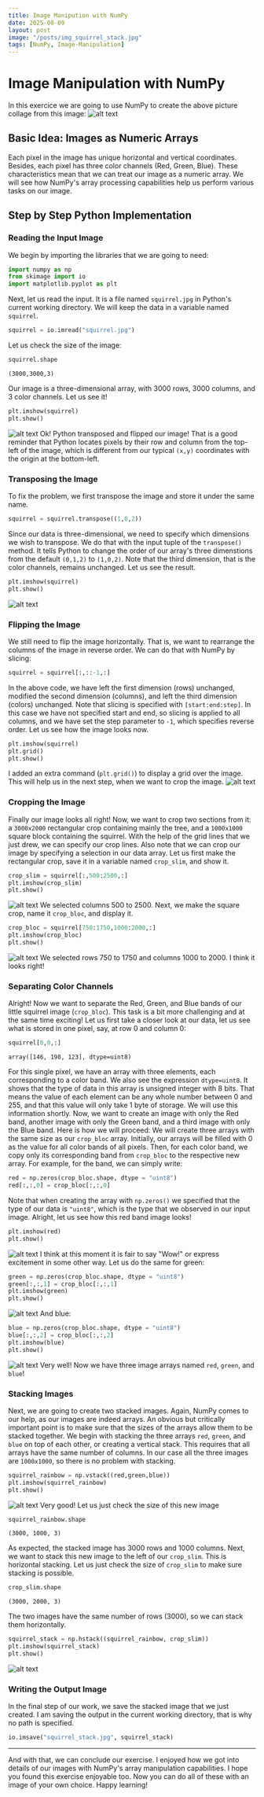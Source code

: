 ```yaml
---
title: Image Manipution with NumPy
date: 2025-08-09
layout: post
image: "/posts/img_squirrel_stack.jpg"
tags: [NumPy, Image-Manipulation]
---
```

# Image Manipulation with NumPy
In this exercice we are going to use NumPy to create the above picture collage from this image:
![alt text](/img/posts/img_squirrel.jpg)
## Basic Idea: Images as Numeric Arrays
Each pixel in the image has unique horizontal and vertical coordinates. Besides, each pixel has three color channels (Red, Green, Blue). These characteristics mean that we can treat our image as a numeric array. We will see how NumPy's array processing capabilities help us perform various tasks on our image.
## Step by Step Python Implementation
### Reading the Input Image
We begin by importing the libraries that we are going to need:
```python
import numpy as np
from skimage import io
import matplotlib.pyplot as plt
```
Next, let us read the input. It is a file named `squirrel.jpg` in Python's current working directory. We will keep the data in a variable named `squirrel`.
```python
squirrel = io.imread("squirrel.jpg")
```
Let us check the size of the image:
```python
squirrel.shape
```
```
(3000,3000,3)
```
Our image is a three-dimensional array, with 3000 rows, 3000 columns, and 3 color channels.
Let us see it!
```python
plt.imshow(squirrel)
plt.show()
```
![alt text](/img/posts/img_1_load.jpg)
Ok! Python transposed and flipped our image! That is a good reminder that Python locates pixels by their row and column from the top-left of the image, which is different from our typical `(x,y)` coordinates with the origin at the bottom-left.
### Transposing the Image
To fix the problem, we first transpose the image and store it under the same name.
```python
squirrel = squirrel.transpose((1,0,2))
```
Since our data is three-dimensional, we need to specify which dimensions we wish to transpose. We do that with the input tuple of the `transpose()` method. It tells Python to change the order of our array's three dimenstions from the default `(0,1,2)` to `(1,0,2)`. Note that the third dimension, that is the color channels, remains unchanged.
Let us see the result.
```python
plt.imshow(squirrel)
plt.show()
```
![alt text](/img/posts/img_2_1_transpose.jpg)
### Flipping the Image
We still need to flip the image horizontally. That is, we want to rearrange the columns of the image in reverse order. We can do that with NumPy by slicing:
```python
squirrel = squirrel[:,::-1,:]
```
In the above code, we have left the first dimension (rows) unchanged, modified the second dimension (columns), and left the third dimension (colors) unchanged. Note that slicing is specified with `[start:end:step]`. In this case we have not specified start and end, so slicing is applied to all columns, and we have set the step parameter to `-1`, which specifies reverse order.
Let us see how the image looks now.
```python
plt.imshow(squirrel)
plt.grid()
plt.show()
```
I added an extra command (`plt.grid()`) to display a grid over the image. This will help us in the next step, when we want to crop the image.
![alt text](/img/posts/img_2_2_flip.jpg)
### Cropping the Image
Finally our image looks all right! Now, we want to crop two sections from it: a `3000x2000` rectangular crop containing mainly the tree, and a `1000x1000` square block containing the squirrel. With the help of the grid lines that we just drew, we can specify our crop lines. Also note that we can crop our image by specifying a selection in our data array.
Let us first make the rectangular crop, save it in a variable named `crop_slim`, and show it.
```python
crop_slim = squirrel[:,500:2500,:]
plt.imshow(crop_slim)
plt.show()
```
![alt text](/img/posts/img_3_1_cropped_slip.jpg)
We selected columns 500 to 2500.
Next, we make the square crop, name it `crop_bloc`, and display it.
```python
crop_bloc = squirrel[750:1750,1000:2000,:]
plt.imshow(crop_bloc)
plt.show()
```
![alt text](/img/posts/img_3_2_cropped_bloc.jpg)
We selected rows 750 to 1750 and columns 1000 to 2000. I think it looks right!
### Separating Color Channels
Alright! Now we want to separate the Red, Green, and Blue bands of our little squirrel image (`crop_bloc`). This task is a bit more challenging and at the same time exciting!
Let us first take a closer look at our data, let us see what is stored in one pixel, say, at row 0 and column 0:
```python
squirrel[0,0,:]
```
```
array([146, 198, 123], dtype=uint8)
```
For this single pixel, we have an array with three elements, each corresponding to a color band. We also see the expression `dtype=uint8`. It shows that the type of data in this array is unsigned integer with 8 bits. That means the value of each element can be any whole number between 0 and 255, and that this value will only take 1 byte of storage. We will use this information shortly.
Now, we want to create an image with only the Red band, another image with only the Green band, and a third image with only the Blue band. Here is how we will proceed: We will create three arrays with the same size as our `crop_bloc` array. Initially, our arrays will be filled with 0 as the value for all color bands of all pixels. Then, for each color band, we copy only its corresponding band from `crop_bloc` to the respective new array. For example, for the band, we can simply write:
```python
red = np.zeros(crop_bloc.shape, dtype = "uint8")
red[:,:,0] = crop_bloc[:,:,0]
```
Note that when creating the array with `np.zeros()` we specified that the type of our data is `"uint8"`, which is the type that we observed in our input image. Alright, let us see how this red band image looks!
```python
plt.imshow(red)
plt.show()
```
![alt text](/img/posts/img_4_1_red.jpg)
I think at this moment it is fair to say "Wow!" or express excitement in some other way. 
Let us do the same for green:
```python
green = np.zeros(crop_bloc.shape, dtype = "uint8")
green[:,:,1] = crop_bloc[:,:,1]
plt.imshow(green)
plt.show()
```
![alt text](/img/posts/img_4_2_green.jpg)
And blue:
```python
blue = np.zeros(crop_bloc.shape, dtype = "uint8")
blue[:,:,2] = crop_bloc[:,:,2]
plt.imshow(blue)
plt.show()
```
![alt text](/img/posts/img_4_3_blue.jpg)
Very well! Now we have three image arrays named `red`, `green`, and `blue`!
### Stacking Images
Next, we are going to create two stacked images. Again, NumPy comes to our help, as our images are indeed arrays. An obvious but critically important point is to make sure that the sizes of the arrays allow them to be stacked together.
We begin with stacking the three arrays `red`, `green`, and `blue` on top of each other, or creating a vertical stack. This requires that all arrays have the same number of columns. In our case all the three images are `1000x1000`, so there is no problem with stacking.
```python
squirrel_rainbow = np.vstack((red,green,blue))
plt.imshow(squirrel_rainbow)
plt.show()
```
![alt text](/img/posts/img_5_1_vstack.jpg)
Very good! Let us just check the size of this new image
```python
squirrel_rainbow.shape
```
```
(3000, 1000, 3)
```
As expected, the stacked image has 3000 rows and 1000 columns.
Next, we want to stack this new image to the left of our `crop_slim`. This is horizontal stacking. Let us just check the size of `crop_slim` to make sure stacking is possible.
```python
crop_slim.shape
```
```
(3000, 2000, 3)
```
The two images have the same number of rows (3000), so we can stack them horizontally.
```python
squirrel_stack = np.hstack((squirrel_rainbow, crop_slim))
plt.imshow(squirrel_stack)
plt.show()
```
![alt text](/img/posts/img_5_2_hstack.jpg)
### Writing the Output Image
In the final step of our work, we save the stacked image that we just created. I am saving the output in the current working directory, that is why no path is specified.
```python
io.imsave("squirrel_stack.jpg", squirrel_stack)
```
---
And with that, we can conclude our exercise. I enjoyed how we got into details of our images with NumPy's array manipulation capabilities. I hope you found this exercise enjoyable too. Now you can do all of these with an image of your own choice.
Happy learning! 
